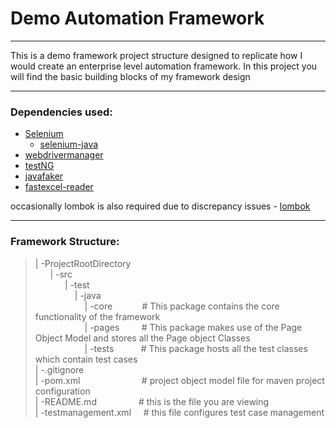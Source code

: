 # Demo Automation Framework
***
This is a demo framework project structure designed to replicate 
how I would create an enterprise level automation framework. 
In this project you will find the basic building blocks of my framework design
***


### Dependencies used:


 - [Selenium](https://github.com/SeleniumHQ?q=&type=all&language=&sort=)
    - [selenium-java](https://mvnrepository.com/artifact/org.seleniumhq.selenium/selenium-java)
 - [webdrivermanager](https://github.com/bonigarcia/webdrivermanager)
 -  [testNG](https://testng.org/doc/)
 -  [javafaker](https://github.com/DiUS/java-faker)
 -  [fastexcel-reader](https://github.com/dhatim/fastexcel)

occasionally lombok is also required due to discrepancy issues - [lombok](https://github.com/projectlombok/lombok)
***

### Framework Structure:
 
> | -ProjectRootDirectory  
> &nbsp;  &nbsp;  &nbsp; | -src    
> &nbsp;  &nbsp;  &nbsp; &nbsp;  &nbsp;  &nbsp; | -test  
> &nbsp;  &nbsp;  &nbsp; &nbsp;  &nbsp;  &nbsp; &nbsp; &nbsp; | -java  
> &nbsp;  &nbsp;  &nbsp; &nbsp;  &nbsp;  &nbsp; &nbsp;  &nbsp;  &nbsp; &nbsp; | -core &nbsp; &nbsp; &nbsp; &nbsp; &nbsp; &nbsp;# This package contains the core functionality of the framework  
> &nbsp;  &nbsp;  &nbsp; &nbsp;  &nbsp;  &nbsp; &nbsp;  &nbsp;  &nbsp; &nbsp; | -pages&nbsp; &nbsp; &nbsp; &nbsp; &nbsp;# This package makes use of the Page Object Model and stores all the Page object Classes   
> &nbsp;  &nbsp;  &nbsp; &nbsp;  &nbsp;  &nbsp; &nbsp;  &nbsp;  &nbsp; &nbsp; | -tests&nbsp; &nbsp; &nbsp; &nbsp; &nbsp; &nbsp;# This package hosts all the test classes which contain test cases  
> | -.gitignore  
> | -pom.xml &nbsp; &nbsp;  &nbsp; &nbsp;  &nbsp;  &nbsp; &nbsp;  &nbsp;  &nbsp; &nbsp; &nbsp; &nbsp;  # project object model file for maven project configuration  
> | -README.md &nbsp;  &nbsp;  &nbsp; &nbsp;  &nbsp;  &nbsp; &nbsp; &nbsp; # this is the file you are viewing    
> | -testmanagement.xml &nbsp;&nbsp;  &nbsp;#  this file configures test case management  